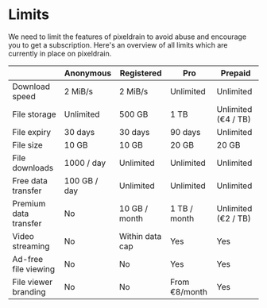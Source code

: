 # Limits

We need to limit the features of pixeldrain to avoid abuse and encourage you to
get a subscription. Here's an overview of all limits which are currently in
place on pixeldrain.

|                       | Anonymous    | Registered      | Pro           | Prepaid             |
|-----------------------|--------------|-----------------|---------------|---------------------|
| Download speed        | 2 MiB/s      | 2 MiB/s         | Unlimited     | Unlimited           |
| File storage          | Unlimited    | 500 GB          | 1 TB          | Unlimited (€4 / TB) |
| File expiry           | 30 days      | 30 days         | 90 days       | Unlimited           |
| File size             | 10 GB        | 10 GB           | 20 GB         | 20 GB               |
| File downloads        | 1000 / day   | Unlimited       | Unlimited     | Unlimited           |
| Free data transfer    | 100 GB / day | Unlimited       | Unlimited     | Unlimited           |
| Premium data transfer | No           | 10 GB / month   | 1 TB / month  | Unlimited (€2 / TB) |
| Video streaming       | No           | Within data cap | Yes           | Yes                 |
| Ad-free file viewing  | No           | No              | Yes           | Yes                 |
| File viewer branding  | No           | No              | From €8/month | Yes                 |
